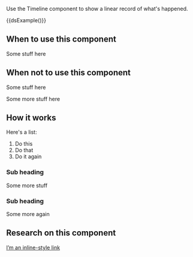 Use the Timeline component to show a linear record of what's happened.

{{dsExample()}}

## When to use this component

Some stuff here

## When not to use this component

Some stuff here

Some more stuff here

## How it works

Here's a list:

1. Do this
2. Do that
3. Do it again

### Sub heading

Some more stuff

### Sub heading

Some more again

## Research on this component

[I’m an inline-style link](https://www.google.com)